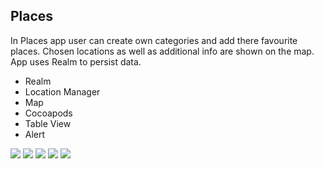 Places
---
In Places app user can create own categories and add there favourite places. Chosen locations as well as additional info are shown on the map. App uses Realm to persist data.

* Realm
* Location Manager
* Map
* Cocoapods
* Table View
* Alert

<img src="Documentation/icon200x200@1x.png"/>

<img src="Documentation/places0.png"/>

<img src="Documentation/places1.png"/>

<img src="Documentation/places2.png"/>

<img src="Documentation/places3.png"/>